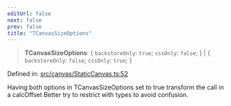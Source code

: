 ```yaml
---
editUrl: false
next: false
prev: false
title: "TCanvasSizeOptions"
---
```


> **TCanvasSizeOptions**: \{ `backstoreOnly`: `true`; `cssOnly`: `false`; \} \| \{ `backstoreOnly`: `false`; `cssOnly`: `true`; \}

Defined in: [src/canvas/StaticCanvas.ts:52](https://github.com/fabricjs/fabric.js/blob/8748628df7e9de00ba77413bfc3ad9e9fe9d4f30/src/canvas/StaticCanvas.ts#L52)

Having both options in TCanvasSizeOptions set to true transform the call in a calcOffset
Better try to restrict with types to avoid confusion.
